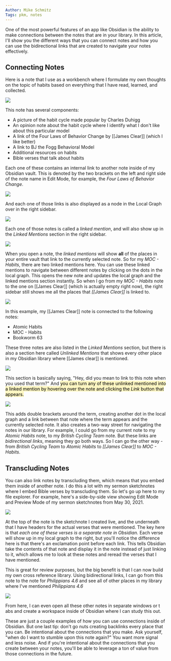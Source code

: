 ```yaml
---
Author: Mike Schmitz
Tags: pkm, notes
---
```


One of the most powerful features of an app like Obsidian is the ability to make connections between the notes that are in your library. In this article, I'll show you the different ways that you can connect notes and how you can use the bidirectional links that are created to navigate your notes effectively.

## Connecting Notes

Here is a note that I use as a workbench where I formulate my own thoughts on the topic of habits based on everything that I have read, learned, and collected.

![](https://thesweetsetup.com/wp-content/uploads/2021/07/connecting1.jpg)

This note has several components:

-  A picture of the habit cycle made popular by Charles Duhigg
-  An opinion note about the habit cycle where I identify what I don't like about this particular model
-  A link of the Four Laws of Behavior Change by [[James Clear]] (which I like better)
-  A link to BJ the Fogg Behavioral Model
-  Additional resources on habits
-  Bible verses that talk about habits

Each one of these contains an internal link to another note inside of my Obsidian vault. This is denoted by the two brackets on the left and right side of the note name in Edit Mode, for example, the *Four Laws of Behavior Change*. 

![](https://thesweetsetup.com/wp-content/uploads/2021/07/connecting2.jpg)

And each one of those links is also displayed as a node in the Local Graph over in the right sidebar. 

![](https://thesweetsetup.com/wp-content/uploads/2021/07/connecting3.jpg)

Each one of those notes is called a *linked mention*, and will also show up in the *Linked Mentions* section in the right sidebar.

![](https://thesweetsetup.com/wp-content/uploads/2021/07/connecting4.jpg)

When you open a note, the *linked mentions* will show **all** of the places in your entire vault that link to the currently selected note. So for my *MOC - Habits*, there are two linked mentions here. You can use these linked mentions to navigate between different notes by clicking on the dots in the local graph. This opens the new note and updates the local graph and the linked mentions section instantly. So when I go from my *MOC - Habits* note to the one on [[James Clear]] (which is actually empty right now), the right sidebar still shows me all the places that *[[James Clear]]* is linked to.

![](https://thesweetsetup.com/wp-content/uploads/2021/07/connecting5.jpg)

In this example, my [[James Clear]] note is connected to the following notes:

- Atomic Habits
- MOC - Habits
- Bookworm 63

These three notes are also listed in the *Linked Mentions* section, but there is also a section here called *Unlinked Mentions* that shows every other place in my Obsidian library where [[James clear]] is mentioned. 

![](https://thesweetsetup.com/wp-content/uploads/2021/07/connecting6.jpg)

This section is basically saying, "Hey, did you mean to link to this note when you used that term?" And <mark style="background: #FFF3A3A6;">you can turn any of these unlinked mentioned into a linked mention by hovering over the note and clicking the *Link* button that appears.</mark>

![](https://thesweetsetup.com/wp-content/uploads/2021/07/connecting6.jpg)

This adds double brackets around the term, creating another dot in the local graph and a link between that note where the term appears and the currently selected note. It also creates a two-way street for navigating the notes in our library. For example, I could go from my current note to my *Atomic Habits* note, to my *British Cycling Team* note. But these links are *bidirectional links*, meaning they go both ways. So I can go the other way - from *British Cycling Team* to *Atomic Habits* to *[[James Clear]]* to *MOC - Habits*. 

## Transcluding Notes

You can also link notes by transcluding them, which means that you embed them inside of another note. I do this a lot with my sermon sketchnotes where I embed Bible verses by transcluding them. So let's go up here to my file explorer. For example, here's a side-by-side view showing Edit Mode and Preview Mode of my sermon sketchnotes from May 30, 2021. 

![](https://thesweetsetup.com/wp-content/uploads/2021/07/connecting7.jpg)

At the top of the note is the sketchnote I created live, and the underneath that I have headers for the actual verses that were mentioned. The key here is that *each one of these verses is a separate note in Obsidian.* Each verse will show up in my local graph to the right, but you'll notice the difference here is that there's an exclamation point before each link. This tells Obsidian take the contents of that note and display it in the note instead of just linking to it, which allows me to look at these notes and reread the verses that I have mentioned. 

This is great for review purposes, but the big benefit is that I can now build my own cross reference library. Using bidirectional links, I can go from this note to the note for *Philippians 4.6* and see all of other places in my library where I've mentioned *Philippians 4.6* 

![](https://thesweetsetup.com/wp-content/uploads/2021/07/connecting8.jpg)

From here, I can even open all these other notes  in separate windows or  t<span class="ob-html-comment" id="comment-ff173abe-5c08-4b6c-9547-7184084b9f5a" data-tags="[comment,]"><span class="ob-html-comment-body">
</span>abs and create a workspace </span>inside of Obsidian where I can study this out. 

These are just a couple examples of how you can use connections inside of Obsidian. But one last tip: don't go nuts creating backlinks every place that you can. Be intentional about the connections that you make. Ask yourself, "when do I want to stumble upon this note again?" You want more signal and less noise. And if you're intentional about the connections that you create between your notes, you'll be able to leverage a ton of value from those connections in the future.